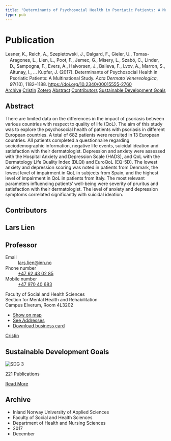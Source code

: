 ```yaml
---
title: "Determinants of Psychosocial Health in Psoriatic Patients: A Multi­national Study"
type: pub
---
```

<h1>Publication</h1>
<article id="csl-bib-container-5UWATQ4G" class="csl-bib-container">
  <div class="csl-bib-body" style="line-height: 1.35; padding-left: 1em; text-indent:-1em;">
  <div class="csl-entry">Lesner, K., Reich, A., Szepietowski, J., Dalgard, F., Gieler, U., Tomas-Aragones, L., Lien, L., Poot, F., Jemec, G., Misery, L., Szab&#xF3;, C., Linder, D., Sampogna, F., Evers, A., Halvorsen, J., Balieva, F., Lvov, A., Marron, S., Altunay, I., &#x2026; Kupfer, J. (2017). Determinants of Psychosocial Health in Psoriatic Patients: A Multi&#xAD;national Study. <i>Acta Dermato Venereologica</i>, <i>97</i>(10), 1182&#x2013;1188. <a href="https://doi.org/10.2340/00015555-2760">https://doi.org/10.2340/00015555-2760</a></div>
</div>
  <div class="csl-bib-buttons">
    <a href="#taxonomy-article-5UWATQ4G" class="csl-bib-button">Archive</a>
    <a href="https://app.cristin.no/results/show.jsf?id=1525138" alt="Cristin URL" class="csl-bib-button">Cristin</a>
    <a href="http://zotero.org/groups/5022929/items/5UWATQ4G" alt="Zotero URL" class="csl-bib-button">Zotero</a>
    <a href="#abstract-article-5UWATQ4G" class="csl-bib-button">Abstract</a>
    <a href="#contributors-article-5UWATQ4G" class="csl-bib-button">Contributors</a>
    <a href="#sdg-article-5UWATQ4G" class="csl-bib-button">Sustainable Development Goals</a>
  </div>
  <div id="csl-bib-meta-container-5UWATQ4G"></div>
</article>
<div id="csl-bib-meta-5UWATQ4G" class="csl-bib-meta">
  <article id="abstract-article-5UWATQ4G" class="abstract-article">
    <h1>Abstract</h1>
    There are limited data on the differences in the impact 
of psoriasis between various countries with respect 
to quality of life (QoL). The aim of this study was to 
explore the psychosocial health of patients with psoriasis 
in different European countries. A total of 682 
patients were recruited in 13 European countries. All 
patients completed a questionnaire regarding sociodemographic 
information, negative life events, suicidal 
ideation and satisfaction with their dermatologist. 
Depression and anxiety were assessed with the Hospital 
Anxiety and Depression Scale (HADS), and QoL 
with the Dermatology Life Quality Index (DLQI) and 
EuroQoL (EQ-5D). The lowest anxiety and depression 
scoring was noted in patients from Denmark, the lowest 
level of impairment in QoL in subjects from Spain, 
and the highest level of impairment in QoL in patients 
from Italy. The most relevant parameters influencing 
patients’ well-being were severity of pruritus and satisfaction 
with their dermatologist. The level of anxiety 
and depression symptoms correlated significantly with 
suicidal ideation.
  </article>
  <article id="contributors-article-5UWATQ4G" class="contributors-article">
    <h1>Contributors</h1>
    <div class="personas">
<div class="vrtx-hinn-person-card">
<div class="photo">
<i class="lar la-user-circle missing-person"></i>
</div>
<div class="info">
<hgroup><h1>Lars Lien</h1>
<h2>Professor</h2>
</hgroup><dl>
<dt>Email</dt>
<dd>
<a href="mailto:lars.lien@inn.no">lars.lien@inn.no</a>
</dd>
<dt>Phone number</dt>
<dd><a href="tel:+4762430285">
+47 62 43 02 85
</a></dd>
<dt>Mobile number</dt>
<dd><a href="tel:+4797040683">
+47 970 40 683
</a></dd>
</dl>
<p>
Faculty of Social and Health Sciences<br>
Section for Mental Health and Rehabilitation<br>
Campus Elverum,
Room 4L3202
</p>
<ul class="vrtx-hinn-links">
<li><a href="https://www.google.com/maps?q=60.88177,11.53669">Show on map</a></li>
<li><a href="https://www.inn.no/english/find-an-employee/lars-lien.html#vrtx-hinn-addresses">See Addresses</a></li>
<li><a href="https://www.inn.no/english/find-an-employee/lars-lien.html?vrtx=vcf">Download business card</a></li>
</ul>
</div>
</div>
<a href="https://app.cristin.no/persons/show.jsf?id=14287" alt="Cristin URL" class="personas-cristin">Cristin</a>
</div>
  </article>
  <article id="sdg-article-5UWATQ4G" class="sdg-article">
    <h1>Sustainable Development Goals</h1>
    <div class="sdg-container"><div id="sdg3" class="sdg">
<img src="{{< params subfolder >}}images/sdg/sdg03_en.png" class="image" alt="SDG 3">
<div class="sdg-overlay">
<p class="sdg-publication-count"><span>221</span> Publications</p>
<p><a href="https://sdgs.un.org/goals/goal3" class="sdg-read-more">Read More</a></p>
</div>
</div></div>
  </article>
  <article id="taxonomy-article-5UWATQ4G" class="taxonomy-article">
    <h1>Archive</h1>
    <ul>
      <li>Inland Norway University of Applied Sciences</li>
      <li>Faculty of Social and Health Sciences</li>
      <li>Department of Health and Nursing Sciences</li>
      <li>2017</li>
      <li>December</li>
    </ul>
  </article>
</div>
